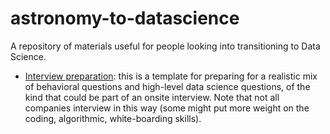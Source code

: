 # astronomy-to-datascience
A repository of materials useful for people looking into transitioning to Data Science.

* [Interview preparation](interview.md): this is a template for preparing for a realistic mix of behavioral questions and high-level data 
science questions, of the kind that could be part of an onsite interview. Note that not all companies interview in this way 
(some might put more weight on the coding, algorithmic, white-boarding skills).
